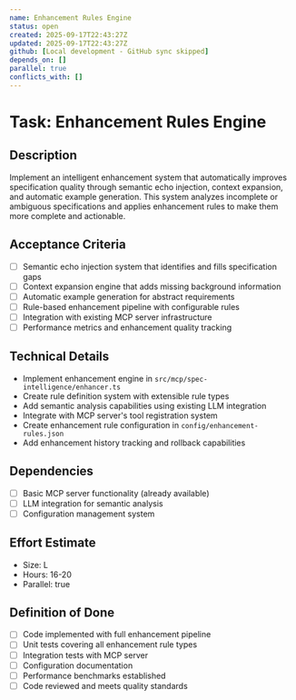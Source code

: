 ```yaml
---
name: Enhancement Rules Engine
status: open
created: 2025-09-17T22:43:27Z
updated: 2025-09-17T22:43:27Z
github: [Local development - GitHub sync skipped]
depends_on: []
parallel: true
conflicts_with: []
---
```


# Task: Enhancement Rules Engine

## Description
Implement an intelligent enhancement system that automatically improves specification quality through semantic echo injection, context expansion, and automatic example generation. This system analyzes incomplete or ambiguous specifications and applies enhancement rules to make them more complete and actionable.

## Acceptance Criteria
- [ ] Semantic echo injection system that identifies and fills specification gaps
- [ ] Context expansion engine that adds missing background information
- [ ] Automatic example generation for abstract requirements
- [ ] Rule-based enhancement pipeline with configurable rules
- [ ] Integration with existing MCP server infrastructure
- [ ] Performance metrics and enhancement quality tracking

## Technical Details
- Implement enhancement engine in `src/mcp/spec-intelligence/enhancer.ts`
- Create rule definition system with extensible rule types
- Add semantic analysis capabilities using existing LLM integration
- Integrate with MCP server's tool registration system
- Create enhancement rule configuration in `config/enhancement-rules.json`
- Add enhancement history tracking and rollback capabilities

## Dependencies
- [ ] Basic MCP server functionality (already available)
- [ ] LLM integration for semantic analysis
- [ ] Configuration management system

## Effort Estimate
- Size: L
- Hours: 16-20
- Parallel: true

## Definition of Done
- [ ] Code implemented with full enhancement pipeline
- [ ] Unit tests covering all enhancement rule types
- [ ] Integration tests with MCP server
- [ ] Configuration documentation
- [ ] Performance benchmarks established
- [ ] Code reviewed and meets quality standards
